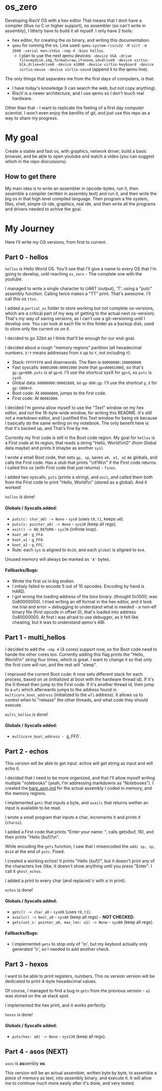 # os_zero

Developing RiscV OS with a hex editor
That means that I dont have a compiler (thus no C or higher support), no assembler (so can't write in assembly), I litterly have to build it all myself. I only have 2 tools:
- hex editor, for creating the os binary, and writing this documentation.
- `qemu` for running the os. Line used: `qemu-system-riscv32 -M virt -m 2048 -serial mon:stdio -smp 4 -bios hellos`.
    - I plan to use the next qemu devices: `-device VGA -drive file=mydisk.img,format=raw,if=none,id=drive0 -device virtio-blk,drive=drive0 -device e1000 -device virtio-keyboard -device virtio-mouse -device virtio-sound` (append it to the qemu line).

The only things that separates me from the first days of computers, is that:
- I have today's knowledge (I can search the web, but not copy anything).
- RiscV is a newer architecture, and I use qemu so I don't touch real hardware.

Other than that - I want to replicate the feeling of a first day computer scientist. I won't even enjoy the benifits of git, and just use this repo as a way to share my progress.


# My goal

Create a stable and fast os, with graphics, network driver, build a basic browser, and be able to open youtube and watch a video (you can suggest which in the repo discussions).

## How to get there

My main idea is to write an assembler in opcode-bytes, run it, then assemble a compiler (written in assembly text) and run it, and then write the big os in that high level compiled language. Then program a file system, files, shell, simple cli-ide, graphics, real ide, and then write all the programs and drivers needed to achive the goal.




# My Journey

Here I'll write my OS versions, from first to current.


## Part 0 - hellos

`hellos` is Hello World OS. You'll see that I'll give a name to every OS that I'm going to develop, until reaching `os_zero` - The complete one with the youtube.

I managed to write a single character to UART (output), 'T', using a "putc" assembly function. Calling twice makes a "TT" print. That's awesome. I'll call this os `ttos`.

I added a `partial_os` folder to store working but not complete os-versions, which are a critical part of my way of getting to the actual next os-version).
That's my way of saving versions, as I can't use a git-versioning until I develop one. You can look at each file in this folder as a backup disk, used to store only the current os on it.

I decided to go 32bit as I think that'll be enough for our end-goal.

I decided about a rough "memory regions" partition (all hexadecimal numbers. `X:Y` means addresses from `X` up to `Y`, not including `Y`):
- Stack: `FFFFFFF8` and downwords. The Ram is `80000000:100000000`
- Fast syscalls: `80001000:80001800` (note that `gp=80001000`), so that's `gp:gp+800`. `putc` is at `gp+0`. I'll use the shortcut sysX for `gp+X`, so `putc` is `sys0`.
- Global data: `80000800:80001000`, so `gp-800:gp`. I'll use the shortcut `g_X` for `gp-1000+X`.
- Boot code: At `80000000`, jumps to the first code.
- First code: At `80002000`.

I decided I'm gonna allow myself to use the "Text" window on my hex editor, and not the 16-byte-wide window, for writing this README. It's still not a markdown editor, 
and I justified this Text window for being ok because I basically do the same writing on my notebook. The only benefit here is that it's backed up, and That's fine by me.

Currently my first code is still in the Boot code region. My goal for `hellos` is a First code at its region, that reads a string "Hello, World!\n\0" (from Global data maybe) and prints it (maybe as another `sys`).

I wrote a small Boot code, that sets `gp, sp`, saves `a0, a1, a2` as globals, and calls the First code. Has a stub that prints "\nFIN\n" if the First code returns. I called this os (with First code that just returns) - `finos`.

I added two syscalls, `puts` (prints a string), and `exit`, and called them both from the First code to print "Hello, World!\n" (stored as a global). And it worked!

`hellos` is done!

#### Globals / Syscalls added:
- `putc(c: char_a0) -> None` - `sys0` (uses `t0,t1`, keeps `a0`).
- `puts(s: pointer_a0) -> None` - `sys20` (keep all regs).
- `exit() -> NO_RETURN` - `sys70` (infinite loop).
- `boot_a0` - `g_FF4`.
- `boot_a1` - `g_FF8`.
- `boot_a2` - `g_FFC`.
- Rule: each `sys` is aligned to `0x10`, and each `global` is aligned to `0x4`.

Unused memory will always be marked as `'A'` bytes.

#### Fallbacks/Bugs:
- Wrote the first os in big endien.
- I initialy failed to encode 5 out of 10 opcodes. Encoding by hand is HARD.
- I got wrong the loading address of the bios binary. (thought 0x1000, was 0x80000000). I tried writing an elf format in the hex editor, and it took me trial and error + debugging to understand what is needed - a non-elf binary file (first opcode in offset 0), that's loaded into address 0x80000000. At first I was afraid to use debugger, as it felt like cheating, but it was to understand qemu's ABI.



## Part 1 - multi_hellos

I decided to add the `-smp 4` (4 cores) support now, so the Boot code need to hande the other cores too.
Currently adding this flag prints the "Hello, World!\n" string four times, which is great. I want to change it so that only the first core will run, and the rest will "sleep".

I improved the current Boot code: It now sets different stack for each process, based on `a0` (initialized at boot with the hardware thread id). If it's the 0 thread then jump to the First code.
If it's another thread id, then jump to a `wfi` which afterwards jumps to the address found in `multicore_boot_address` (initialized to the `wfi` address).
It allows us to control when to "release" the other threads, and what code they should execute.

`multi_hellos` is done!

#### Globals / Syscalls added:
- `multicore_boot_address - `g_FF0`.



## Part 2 - echos

This version will be able to get input. echos will get string as input and will echo it.

I decided that I need to be more organized, and that I'll allow myself writing multiple "notebooks" (yeah, I'm addressing markdowns as "Notebooks").
I created the [bare_asm.md](bare_asm.md) for the actual assembly I coded in memory, and the memory regions.

I implemented `getc` that inputs a byte, and `availc` that returns wether an input is available to be read.

I wrote a small program that inputs a char, increments it and prints it (`charos`).

I added a First code that prints "Enter your name: ", calls gets(buf, 16), and then prints "Hello {buf}!\n".

While encoding the `gets` function, I saw that I misencoded the `addi sp, sp, 0x14` at the end of `putc`. Fixed.

I created a working echos! It prints "Hello {buf}!", but it doesn't print any of the characters live (like, it doesn't show anything until you press "Enter". I call it `ghost_echos`.

I added a print to every char (and replaced \r with a \n print). 

`echos` is done!

#### Globals / Syscalls added:
- `getc() -> char_a0` - `sys80` (uses `t0,t1`).
- `availc() -> bool_a0` - `sysA0` (keep all regs) - **NOT CHECKED**.
- `gets(out_s: pointer_a0, max_len: a1) -> None` - `sysB0` (keep all regs).

#### Fallbacks/Bugs:
- I implemented `gets` to stop only of '\n', but my keybord actually only generated '\r', so I needed to add another check.



## Part 3 - hexos

I want to be able to print registers, numbers. 
This os version version will be dedicated to print 4-byte hexadecimal values.

Of course, I managed to find a bug in `gets` from the previous version - `a1` was stored on the `a0` stack spot.

I implemented the hex print, and it works perfectly.

`hexos` is done!

#### Globals / Syscalls added:
- `putx(hex: a0) -> None` - `sys130` (keep all regs).



## Part 4 - asos (**NEXT**)

`asos` is **as**sembly **os**.

This version will be an actual assembler, written byte by byte, to assemble a piece of memory as text, into assembly binary, and execute it.
It will allow me to continue much more easily after it's done, and very tested.

